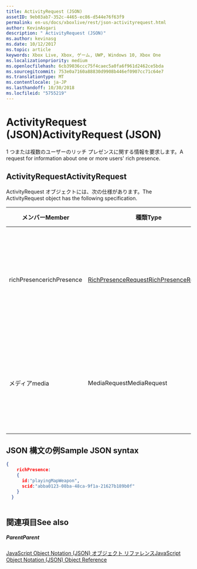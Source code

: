 ```yaml
---
title: ActivityRequest (JSON)
assetID: 9eb03ab7-352c-4465-ec86-d544e76f63f9
permalink: en-us/docs/xboxlive/rest/json-activityrequest.html
author: KevinAsgari
description: " ActivityRequest (JSON)"
ms.author: kevinasg
ms.date: 10/12/2017
ms.topic: article
keywords: Xbox Live, Xbox, ゲーム, UWP, Windows 10, Xbox One
ms.localizationpriority: medium
ms.openlocfilehash: 6cb39036ccc75f4caec5a0fa6f961d2462ce5bda
ms.sourcegitcommit: 753e0a7160a88830d9908b446ef0907cc71c64e7
ms.translationtype: MT
ms.contentlocale: ja-JP
ms.lasthandoff: 10/30/2018
ms.locfileid: "5755219"
---
```

# <a name="activityrequest-json"></a><span data-ttu-id="d27e9-104">ActivityRequest (JSON)</span><span class="sxs-lookup"><span data-stu-id="d27e9-104">ActivityRequest (JSON)</span></span>
<span data-ttu-id="d27e9-105">1 つまたは複数のユーザーのリッチ プレゼンスに関する情報を要求します。</span><span class="sxs-lookup"><span data-stu-id="d27e9-105">A request for information about one or more users' rich presence.</span></span> 
<a id="ID4EN"></a>

 
## <a name="activityrequest"></a><span data-ttu-id="d27e9-106">ActivityRequest</span><span class="sxs-lookup"><span data-stu-id="d27e9-106">ActivityRequest</span></span>
 
<span data-ttu-id="d27e9-107">ActivityRequest オブジェクトには、次の仕様があります。</span><span class="sxs-lookup"><span data-stu-id="d27e9-107">The ActivityRequest object has the following specification.</span></span>
 
| <span data-ttu-id="d27e9-108">メンバー</span><span class="sxs-lookup"><span data-stu-id="d27e9-108">Member</span></span>| <span data-ttu-id="d27e9-109">種類</span><span class="sxs-lookup"><span data-stu-id="d27e9-109">Type</span></span>| <span data-ttu-id="d27e9-110">説明</span><span class="sxs-lookup"><span data-stu-id="d27e9-110">Description</span></span>| 
| --- | --- | --- | 
| <span data-ttu-id="d27e9-111">richPresence</span><span class="sxs-lookup"><span data-stu-id="d27e9-111">richPresence</span></span>| [<span data-ttu-id="d27e9-112">RichPresenceRequest</span><span class="sxs-lookup"><span data-stu-id="d27e9-112">RichPresenceRequest</span></span>](json-richpresencerequest.md)| <span data-ttu-id="d27e9-113">ために使用するリッチ プレゼンス文字列のフレンドリ名。</span><span class="sxs-lookup"><span data-stu-id="d27e9-113">The friendly name of the rich presence string that should be used.</span></span>| 
| <span data-ttu-id="d27e9-114">メディア</span><span class="sxs-lookup"><span data-stu-id="d27e9-114">media</span></span>| <span data-ttu-id="d27e9-115">MediaRequest</span><span class="sxs-lookup"><span data-stu-id="d27e9-115">MediaRequest</span></span>| <span data-ttu-id="d27e9-116">どのようなユーザーのメディアの情報が視聴またはをリッスンします。</span><span class="sxs-lookup"><span data-stu-id="d27e9-116">Media information for what the user is watching or listening to.</span></span>| 
  
<a id="ID4EVB"></a>

 
## <a name="sample-json-syntax"></a><span data-ttu-id="d27e9-117">JSON 構文の例</span><span class="sxs-lookup"><span data-stu-id="d27e9-117">Sample JSON syntax</span></span>
 

```json
{
    richPresence:
    {
      id:"playingMapWeapon",
      scid:"abba0123-08ba-48ca-9f1a-21627b189b0f"
    }
  }
    
```

  
<a id="ID4E5B"></a>

 
## <a name="see-also"></a><span data-ttu-id="d27e9-118">関連項目</span><span class="sxs-lookup"><span data-stu-id="d27e9-118">See also</span></span>
 
<a id="ID4EAC"></a>

 
##### <a name="parent"></a><span data-ttu-id="d27e9-119">Parent</span><span class="sxs-lookup"><span data-stu-id="d27e9-119">Parent</span></span> 

[<span data-ttu-id="d27e9-120">JavaScript Object Notation (JSON) オブジェクト リファレンス</span><span class="sxs-lookup"><span data-stu-id="d27e9-120">JavaScript Object Notation (JSON) Object Reference</span></span>](atoc-xboxlivews-reference-json.md)

   